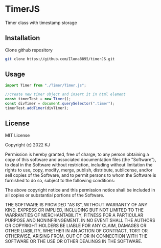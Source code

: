 # TimerJS

Timer class with timestamp storage

## Installation

Clone github repository

```bash
git clone https://github.com/Ilona8895/timerJS.git
```

## Usage

```javascript
import Timer from "./Timer/Timer.js";

//create new timer object and insert it in html element
const timerTest = new Timer();
const divTimer = document.querySelector(".timer");
timerTest.addTimer(divTimer);


```
## License

MIT License

Copyright (c) 2022 KJ

Permission is hereby granted, free of charge, to any person obtaining a copy
of this software and associated documentation files (the "Software"), to deal
in the Software without restriction, including without limitation the rights
to use, copy, modify, merge, publish, distribute, sublicense, and/or sell
copies of the Software, and to permit persons to whom the Software is
furnished to do so, subject to the following conditions:

The above copyright notice and this permission notice shall be included in all
copies or substantial portions of the Software.

THE SOFTWARE IS PROVIDED "AS IS", WITHOUT WARRANTY OF ANY KIND, EXPRESS OR
IMPLIED, INCLUDING BUT NOT LIMITED TO THE WARRANTIES OF MERCHANTABILITY,
FITNESS FOR A PARTICULAR PURPOSE AND NONINFRINGEMENT. IN NO EVENT SHALL THE
AUTHORS OR COPYRIGHT HOLDERS BE LIABLE FOR ANY CLAIM, DAMAGES OR OTHER
LIABILITY, WHETHER IN AN ACTION OF CONTRACT, TORT OR OTHERWISE, ARISING FROM,
OUT OF OR IN CONNECTION WITH THE SOFTWARE OR THE USE OR OTHER DEALINGS IN THE
SOFTWARE.

